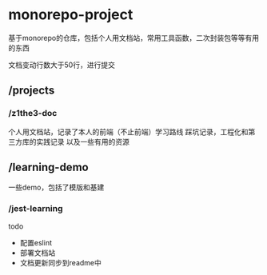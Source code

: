 # monorepo-project
基于monorepo的仓库，包括个人用文档站，常用工具函数，二次封装包等等有用的东西

文档变动行数大于50行，进行提交

## /projects

### /z1the3-doc
个人用文档站，记录了本人的前端（不止前端）学习路线
踩坑记录，工程化和第三方库的实践记录
以及一些有用的资源


## /learning-demo
一些demo，包括了模版和基建

### /jest-learning


todo
* 配置eslint
* 部署文档站
* 文档更新同步到readme中
